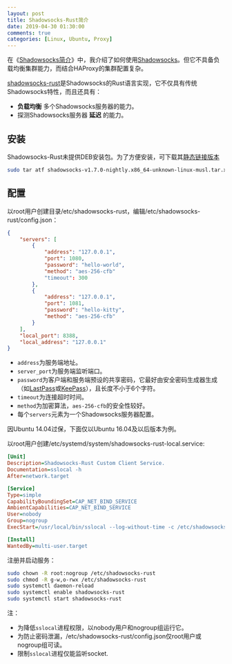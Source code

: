```yaml
---
layout: post
title: Shadowsocks-Rust简介
date: 2019-04-30 01:30:00
comments: true
categories: [Linux, Ubuntu, Proxy]
---
```


在《[Shadowsocks简介](https://www.malike.net.cn/blog/2016/11/29/shadowsocks-tutorial/)》中，我介绍了如何使用[Shadowsocks](https://shadowsocks.org/en/index.html)。但它不具备负载均衡集群能力，而结合HAProxy的集群配置复杂。

[shadowsocks-rust](https://github.com/shadowsocks/shadowsocks-rust)是Shadowsocks的Rust语言实现，它不仅具有传统Shadowsocks特性，而且还具有：

* **负载均衡** 多个Shadowsocks服务器的能力。
* 探测Shadowsocks服务器 **延迟** 的能力。

## 安装

Shadowsocks-Rust未提供DEB安装包。为了方便安装，可下载其[静态链接版本](https://github.com/shadowsocks/shadowsocks-rust/releases)

```bash
sudo tar atf shadowsocks-v1.7.0-nightly.x86_64-unknown-linux-musl.tar.xz -C /usr/local/bin
```
## 配置

以root用户创建目录/etc/shadowsocks-rust，编辑/etc/shadowsocks-rust/config.json：

```json
{
    "servers": [
        {
            "address": "127.0.0.1",
            "port": 1080,
            "password": "hello-world",
            "method": "aes-256-cfb"
            "timeout": 300
        },
        {
            "address": "127.0.0.1",
            "port": 1081,
            "password": "hello-kitty",
            "method": "aes-256-cfb"
        }
    ],
    "local_port": 8388,
    "local_address": "127.0.0.1"
}
```

* `address`为服务端地址。
* `server_port`为服务端监听端口。
* `password`为客户端和服务端预设的共享密码，它最好由安全密码生成器生成（如[LastPass](https://www.lastpass.com/)或[KeePass](http://keepass.info/)），且长度不小于6个字符。
* `timeout`为连接超时时间。
* `method`为加密算法，`aes-256-cfb`的安全性较好。
* 每个`servers`元素为一个Shadowsocks服务器配置。

因Ubuntu 14.04过保，下面仅以Ubuntu 16.04及以后版本为例。

以root用户创建/etc/systemd/system/shadowsocks-rust-local.service:

```ini
[Unit]
Description=Shadowsocks-Rust Custom Client Service.
Documentation=sslocal -h
After=network.target

[Service]
Type=simple
CapabilityBoundingSet=CAP_NET_BIND_SERVICE
AmbientCapabilities=CAP_NET_BIND_SERVICE
User=nobody
Group=nogroup
ExecStart=/usr/local/bin/sslocal --log-without-time -c /etc/shadowsocks-rust/config.json

[Install]
WantedBy=multi-user.target
```

注册并启动服务：

```bash
sudo chown -R root:nogroup /etc/shadowsocks-rust
sudo chmod -R g-w,o-rwx /etc/shadowsocks-rust
sudo systemctl daemon-reload
sudo systemctl enable shadowsocks-rust
sudo systemctl start shadowsocks-rust
```

注：

* 为降低`sslocal`进程权限，以nobody用户和nogroup组运行它。
* 为防止密码泄漏，/etc/shadowsocks-rust/config.json仅root用户或nogroup组可读。
* 限制`sslocal`进程仅能监听socket.
